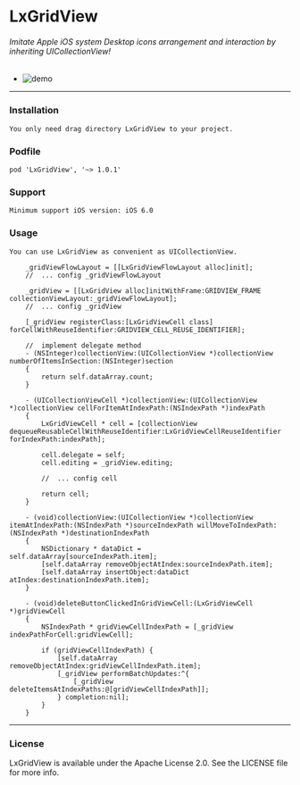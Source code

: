 #	LxGridView

######	Imitate Apple iOS system Desktop icons arrangement and interaction by inheriting UICollectionView!
*	![demo](demo.gif)
---
###	Installation
	You only need drag directory LxGridView to your project.
### Podfile
    pod 'LxGridView', '~> 1.0.1'
###	Support	
	Minimum support iOS version: iOS 6.0
###	Usage

`You can use LxGridView as convenient as UICollectionView.`
```objc
	_gridViewFlowLayout = [[LxGridViewFlowLayout alloc]init];
	//	... config _gridViewFlowLayout
	
	_gridView = [[LxGridView alloc]initWithFrame:GRIDVIEW_FRAME collectionViewLayout:_gridViewFlowLayout];
	//	... config _gridView
	
	[_gridView registerClass:[LxGridViewCell class] forCellWithReuseIdentifier:GRIDVIEW_CELL_REUSE_IDENTIFIER];

	//	implement delegate method
	- (NSInteger)collectionView:(UICollectionView *)collectionView numberOfItemsInSection:(NSInteger)section
	{
	    return self.dataArray.count;
	}
	
	- (UICollectionViewCell *)collectionView:(UICollectionView *)collectionView cellForItemAtIndexPath:(NSIndexPath *)indexPath
	{
	    LxGridViewCell * cell = [collectionView dequeueReusableCellWithReuseIdentifier:LxGridViewCellReuseIdentifier forIndexPath:indexPath];
	    
	    cell.delegate = self;
	    cell.editing = _gridView.editing;
	    
	    //	...	config cell
	    
	    return cell;
	}
	
	- (void)collectionView:(UICollectionView *)collectionView itemAtIndexPath:(NSIndexPath *)sourceIndexPath willMoveToIndexPath:(NSIndexPath *)destinationIndexPath
	{
	    NSDictionary * dataDict = self.dataArray[sourceIndexPath.item];
	    [self.dataArray removeObjectAtIndex:sourceIndexPath.item];
	    [self.dataArray insertObject:dataDict atIndex:destinationIndexPath.item];
	}
	
	- (void)deleteButtonClickedInGridViewCell:(LxGridViewCell *)gridViewCell
	{
	    NSIndexPath * gridViewCellIndexPath = [_gridView indexPathForCell:gridViewCell];
	    
	    if (gridViewCellIndexPath) {
	        [self.dataArray removeObjectAtIndex:gridViewCellIndexPath.item];
	        [_gridView performBatchUpdates:^{
	            [_gridView deleteItemsAtIndexPaths:@[gridViewCellIndexPath]];
	        } completion:nil];
	    }
	}
```
---
###	License
LxGridView is available under the Apache License 2.0. See the LICENSE file for more info.
